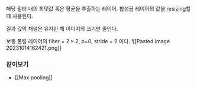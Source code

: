 해당 필터 내의 최댓값 혹은 평균을 추출하는 레이어.
합성곱 레이어의 값을 resizing할 때 사용된다.

결과 값의 채널은 유지한 채 이미지의 크기만 줄인다.

보통 풀링 레이어의 filter = $2\times2$, p=0, stride = 2 이다.
![[Pasted image 20231014162421.png]]
### 같이보기
- [[Max pooling]]
